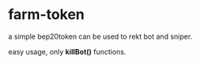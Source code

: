 # farm-token

a simple bep20token can be used to rekt bot and sniper.

easy usage, only <b>killBot()</b> functions.
